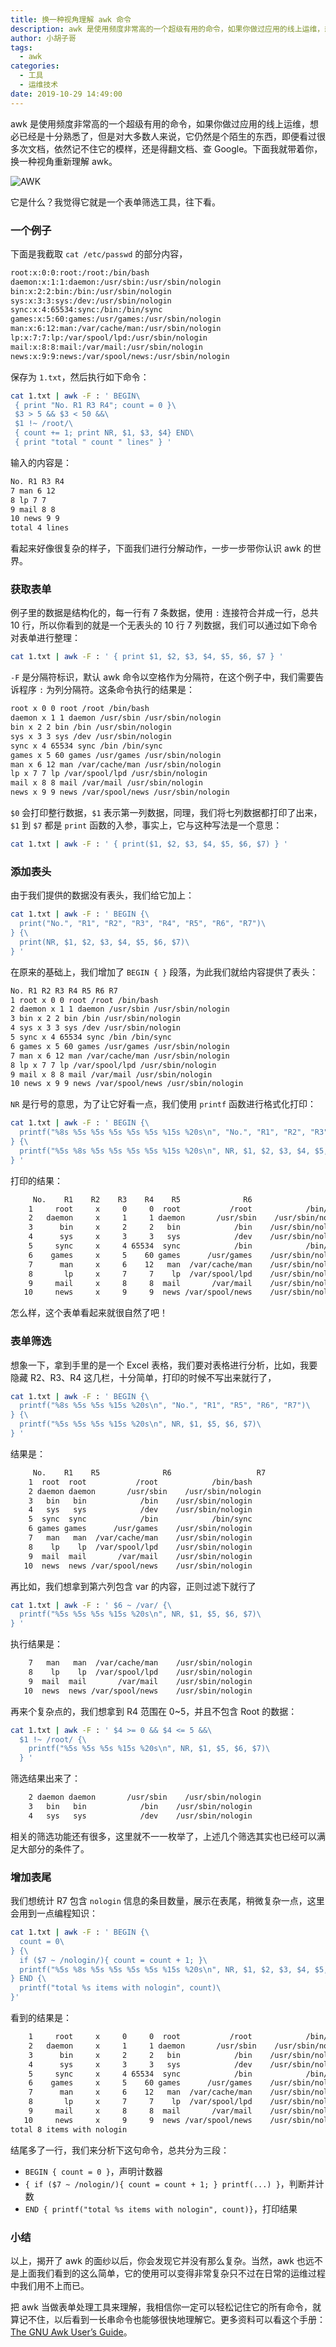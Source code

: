 ```yaml
---
title: 换一种视角理解 awk 命令
description: awk 是使用频度非常高的一个超级有用的命令，如果你做过应用的线上运维，想必已经是十分熟悉了，但是对大多数人来说，它仍然是个陌生的东西，即便看过很多次文档，依然记不住它的模样，还是得翻文档、查 Google。下面我就带着你，换一种视角重新理解下 awk。
author: 小胡子哥
tags:
  - awk
categories:
  - 工具
  - 运维技术
date: 2019-10-29 14:49:00
---
```


awk 是使用频度非常高的一个超级有用的命令，如果你做过应用的线上运维，想必已经是十分熟悉了，但是对大多数人来说，它仍然是个陌生的东西，即便看过很多次文档，依然记不住它的模样，还是得翻文档、查 Google。下面我就带着你，换一种视角重新理解 awk。

![AWK](https://cdn.jsdelivr.net/gh/barretlee/blog/blog/src/blogimgs/2019/10/29/awk.jpg)

它是什么？我觉得它就是一个表单筛选工具，往下看。

### 一个例子

下面是我截取 `cat /etc/passwd` 的部分内容，

```txt
root:x:0:0:root:/root:/bin/bash
daemon:x:1:1:daemon:/usr/sbin:/usr/sbin/nologin
bin:x:2:2:bin:/bin:/usr/sbin/nologin
sys:x:3:3:sys:/dev:/usr/sbin/nologin
sync:x:4:65534:sync:/bin:/bin/sync
games:x:5:60:games:/usr/games:/usr/sbin/nologin
man:x:6:12:man:/var/cache/man:/usr/sbin/nologin
lp:x:7:7:lp:/var/spool/lpd:/usr/sbin/nologin
mail:x:8:8:mail:/var/mail:/usr/sbin/nologin
news:x:9:9:news:/var/spool/news:/usr/sbin/nologin
```

保存为 `1.txt`，然后执行如下命令：

```bash
cat 1.txt | awk -F : ' BEGIN\
 { print "No. R1 R3 R4"; count = 0 }\
 $3 > 5 && $3 < 50 &&\
 $1 !~ /root/\
 { count += 1; print NR, $1, $3, $4} END\
 { print "total " count " lines" } '
```

输入的内容是：

```txt
No. R1 R3 R4
7 man 6 12
8 lp 7 7
9 mail 8 8
10 news 9 9
total 4 lines
```

看起来好像很复杂的样子，下面我们进行分解动作，一步一步带你认识 awk 的世界。

### 获取表单

例子里的数据是结构化的，每一行有 7 条数据，使用 `:` 连接符合并成一行，总共 10 行，所以你看到的就是一个无表头的 10 行 7 列数据，我们可以通过如下命令对表单进行整理：

```bash
cat 1.txt | awk -F : ' { print $1, $2, $3, $4, $5, $6, $7 } '
```

`-F` 是分隔符标识，默认 awk 命令以空格作为分隔符，在这个例子中，我们需要告诉程序 `:` 为列分隔符。这条命令执行的结果是：

```txt
root x 0 0 root /root /bin/bash
daemon x 1 1 daemon /usr/sbin /usr/sbin/nologin
bin x 2 2 bin /bin /usr/sbin/nologin
sys x 3 3 sys /dev /usr/sbin/nologin
sync x 4 65534 sync /bin /bin/sync
games x 5 60 games /usr/games /usr/sbin/nologin
man x 6 12 man /var/cache/man /usr/sbin/nologin
lp x 7 7 lp /var/spool/lpd /usr/sbin/nologin
mail x 8 8 mail /var/mail /usr/sbin/nologin
news x 9 9 news /var/spool/news /usr/sbin/nologin
```

`$0` 会打印整行数据，`$1` 表示第一列数据，同理，我们将七列数据都打印了出来，`$1` 到 `$7` 都是 `print` 函数的入参，事实上，它与这种写法是一个意思：

```bash
cat 1.txt | awk -F : ' { print($1, $2, $3, $4, $5, $6, $7) } '
```

### 添加表头

由于我们提供的数据没有表头，我们给它加上：

```bash
cat 1.txt | awk -F : ' BEGIN {\
  print("No.", "R1", "R2", "R3", "R4", "R5", "R6", "R7")\
} {\
  print(NR, $1, $2, $3, $4, $5, $6, $7)\
} '
```

在原来的基础上，我们增加了 `BEGIN { }` 段落，为此我们就给内容提供了表头：

```txt
No. R1 R2 R3 R4 R5 R6 R7
1 root x 0 0 root /root /bin/bash
2 daemon x 1 1 daemon /usr/sbin /usr/sbin/nologin
3 bin x 2 2 bin /bin /usr/sbin/nologin
4 sys x 3 3 sys /dev /usr/sbin/nologin
5 sync x 4 65534 sync /bin /bin/sync
6 games x 5 60 games /usr/games /usr/sbin/nologin
7 man x 6 12 man /var/cache/man /usr/sbin/nologin
8 lp x 7 7 lp /var/spool/lpd /usr/sbin/nologin
9 mail x 8 8 mail /var/mail /usr/sbin/nologin
10 news x 9 9 news /var/spool/news /usr/sbin/nologin
```

`NR` 是行号的意思，为了让它好看一点，我们使用 `printf` 函数进行格式化打印：

```bash
cat 1.txt | awk -F : ' BEGIN {\
  printf("%8s %5s %5s %5s %5s %5s %15s %20s\n", "No.", "R1", "R2", "R3", "R4", "R5", "R6", "R7")\
} {\
  printf("%5s %8s %5s %5s %5s %5s %15s %20s\n", NR, $1, $2, $3, $4, $5, $6, $7)\
} '
```

打印的结果：

```txt
     No.    R1    R2    R3    R4    R5              R6                   R7
    1     root     x     0     0  root           /root            /bin/bash
    2   daemon     x     1     1 daemon       /usr/sbin    /usr/sbin/nologin
    3      bin     x     2     2   bin            /bin    /usr/sbin/nologin
    4      sys     x     3     3   sys            /dev    /usr/sbin/nologin
    5     sync     x     4 65534  sync            /bin            /bin/sync
    6    games     x     5    60 games      /usr/games    /usr/sbin/nologin
    7      man     x     6    12   man  /var/cache/man    /usr/sbin/nologin
    8       lp     x     7     7    lp  /var/spool/lpd    /usr/sbin/nologin
    9     mail     x     8     8  mail       /var/mail    /usr/sbin/nologin
   10     news     x     9     9  news /var/spool/news    /usr/sbin/nologin
```

怎么样，这个表单看起来就很自然了吧！

### 表单筛选

想象一下，拿到手里的是一个 Excel 表格，我们要对表格进行分析，比如，我要隐藏 R2、R3、R4 这几栏，十分简单，打印的时候不写出来就行了，

```bash
cat 1.txt | awk -F : ' BEGIN {\
  printf("%8s %5s %5s %15s %20s\n", "No.", "R1", "R5", "R6", "R7")\
} {\
  printf("%5s %5s %5s %15s %20s\n", NR, $1, $5, $6, $7)\
} '
```

结果是：

```txt
     No.    R1    R5              R6                   R7
    1  root  root           /root            /bin/bash
    2 daemon daemon       /usr/sbin    /usr/sbin/nologin
    3   bin   bin            /bin    /usr/sbin/nologin
    4   sys   sys            /dev    /usr/sbin/nologin
    5  sync  sync            /bin            /bin/sync
    6 games games      /usr/games    /usr/sbin/nologin
    7   man   man  /var/cache/man    /usr/sbin/nologin
    8    lp    lp  /var/spool/lpd    /usr/sbin/nologin
    9  mail  mail       /var/mail    /usr/sbin/nologin
   10  news  news /var/spool/news    /usr/sbin/nologin
```

再比如，我们想拿到第六列包含 var 的内容，正则过滤下就行了


```bash
cat 1.txt | awk -F : ' $6 ~ /var/ {\
  printf("%5s %5s %5s %15s %20s\n", NR, $1, $5, $6, $7)\
} '
```

执行结果是：

```bash
    7   man   man  /var/cache/man    /usr/sbin/nologin
    8    lp    lp  /var/spool/lpd    /usr/sbin/nologin
    9  mail  mail       /var/mail    /usr/sbin/nologin
   10  news  news /var/spool/news    /usr/sbin/nologin
```

再来个复杂点的，我们想拿到 R4 范围在 0~5，并且不包含 Root 的数据：

```bash
cat 1.txt | awk -F : ' $4 >= 0 && $4 <= 5 &&\
  $1 !~ /root/ {\
    printf("%5s %5s %5s %15s %20s\n", NR, $1, $5, $6, $7)\
  } '
```

筛选结果出来了：

```bash
    2 daemon daemon       /usr/sbin    /usr/sbin/nologin
    3   bin   bin            /bin    /usr/sbin/nologin
    4   sys   sys            /dev    /usr/sbin/nologin
```

相关的筛选功能还有很多，这里就不一一枚举了，上述几个筛选其实也已经可以满足大部分的条件了。

### 增加表尾

我们想统计 R7 包含 `nologin` 信息的条目数量，展示在表尾，稍微复杂一点，这里会用到一点编程知识：

```bash
cat 1.txt | awk -F : ' BEGIN {\
  count = 0\
} {\
  if ($7 ~ /nologin/){ count = count + 1; }\
  printf("%5s %8s %5s %5s %5s %5s %15s %20s\n", NR, $1, $2, $3, $4, $5, $6, $7)\
} END {\
  printf("total %s items with nologin", count)\
}'
```

看到的结果是：

```txt
    1     root     x     0     0  root           /root            /bin/bash
    2   daemon     x     1     1 daemon       /usr/sbin    /usr/sbin/nologin
    3      bin     x     2     2   bin            /bin    /usr/sbin/nologin
    4      sys     x     3     3   sys            /dev    /usr/sbin/nologin
    5     sync     x     4 65534  sync            /bin            /bin/sync
    6    games     x     5    60 games      /usr/games    /usr/sbin/nologin
    7      man     x     6    12   man  /var/cache/man    /usr/sbin/nologin
    8       lp     x     7     7    lp  /var/spool/lpd    /usr/sbin/nologin
    9     mail     x     8     8  mail       /var/mail    /usr/sbin/nologin
   10     news     x     9     9  news /var/spool/news    /usr/sbin/nologin
total 8 items with nologin
```

结尾多了一行，我们来分析下这句命令，总共分为三段：

- `BEGIN { count = 0 }`，声明计数器
- `{ if ($7 ~ /nologin/){ count = count + 1; } printf(...) }`，判断并计数
- `END { printf("total %s items with nologin", count)}`，打印结果

### 小结

以上，揭开了 awk 的面纱以后，你会发现它并没有那么复杂。当然，awk 也远不是上面我们看到的这么简单，它的使用可以变得非常复杂只不过在日常的运维过程中我们用不上而已。

把 awk 当做表单处理工具来理解，我相信你一定可以轻松记住它的所有命令，就算记不住，以后看到一长串命令也能够很快地理解它。更多资料可以看这个手册：[The GNU Awk User’s Guide](http://www.gnu.org/software/gawk/manual/gawk.html)。
